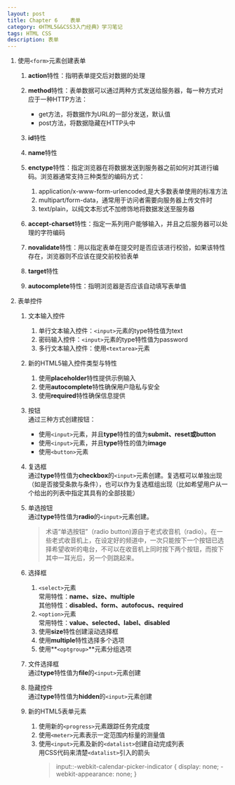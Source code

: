 ```yaml
---
layout: post
title: Chapter 6	表单
category: 《HTML5&&CSS3入门经典》学习笔记
tags: HTML CSS
description: 表单
---
```

1. 使用`<form>`元素创建表单
	1. **action**特性：指明表单提交后对数据的处理
	2. **method**特性：表单数据可以通过两种方式发送给服务器，每一种方式对应于一种HTTP方法：
		- get方法，将数据作为URL的一部分发送，默认值
		- post方法，将数据隐藏在HTTP头中

	3. **id**特性
	4. **name**特性
	5. **enctype**特性：指定浏览器在将数据发送到服务器之前如何对其进行编码。浏览器通常支持三种类型的编码方式：
		1. application/x-www-form-urlencoded,是大多数表单使用的标准方法
		2. multipart/form-data，通常用于访问者需要向服务器上传文件时
		3. text/plain，以纯文本形式不加修饰地将数据发送至服务器
	6. **accept-charset**特性：指定一系列用户能够输入，并且之后服务器可以处理的字符编码
	7. **novalidate**特性：用以指定表单在提交时是否应该进行校验，如果该特性存在，浏览器则不应该在提交前校验表单
	8. **target**特性
	9. **autocomplete**特性：指明浏览器是否应该自动填写表单值
2. 表单控件
	1. 文本输入控件
		1. 单行文本输入控件：`<input>`元素的type特性值为text
		2. 密码输入控件：`<input>`元素的type特性值为password
		3. 多行文本输入控件：使用`<textarea>`元素
	2. 新的HTML5输入控件类型与特性
		1. 使用**placeholder**特性提供示例输入
		2. 使用**autocomplete**特性确保用户隐私与安全
		3. 使用**required**特性确保信息提供

	3. 按钮  
	   通过三种方式创建按钮：
		- 使用`<input>`元素，并且**type**特性的值为**submit、reset或button**
		- 使用`<input>`元素，并且**type**特性的值为**image**
		- 使用`<button>`元素

	4. 复选框  
		通过**type**特性值为**checkbox**的`<input>`元素创建。复选框可以单独出现（如是否接受条款与条件），也可以作为复选框组出现（比如希望用户从一个给出的列表中指定其具有的全部技能）
	5. 单选按钮  
		通过**type**特性值为**radio**的`<input>`元素创建。
		> 术语“单选按钮”（radio button)源自于老式收音机（radio）。在一些老式收音机上，在设定好的频道中，一次只能按下一个按钮已选择希望收听的电台，不可以在收音机上同时按下两个按钮，而按下其中一耳光后，另一个则跳起来。
		
	6. 选择框
		1. `<select>`元素  
			常用特性：**name、size、multiple**  
			其他特性：**disabled、form、autofocus、required**
		2. `<option>`元素  
			常用特性：**value、selected、label、disabled**
		3. 使用**size**特性创建滚动选择框
		4. 使用**multiple**特性选择多个选项
		5. 使用**`<optgroup>`**元素分组选项  
	7. 文件选择框  
		通过**type**特性值为**file**的`<input>`元素创建
	8. 隐藏控件  
		通过**type**特性值为**hidden**的`<input>`元素创建
	9. 新的HTML5表单元素
		1. 使用新的`<progress>`元素跟踪任务完成度
		2. 使用`<meter>`元素表示一定范围内标量的测量值
		3. 使用`<input>`元素及新的`<datalist>`创建自动完成列表  
			用CSS代码来清楚`<datalist>`引入的箭头   
			> 	input::-webkit-calendar-picker-indicator {
    			display: none;
   				-webkit-appearance: none;
				}